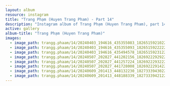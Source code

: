 ```yaml
---
layout: album
resource: instagram
title: "Trang Phạm (Huyen Trang Pham) - Part 14"
description: "Instagram album of Trang Phạm (Huyen Trang Pham), part 14."
active: gallery
album-title: "Trang Phạm (Huyen Trang Pham)"
images:
  - image_path: trangg.phaam/14/20240403_194616_435355083_18265159210225020_80950900592577271_n.jpg
  - image_path: trangg.phaam/14/20240403_194616_435355093_18265159222225020_6738102129945821025_n.jpg
  - image_path: trangg.phaam/14/20240403_194616_435494578_18265159231225020_4800345605160184617_n.jpg
  - image_path: trangg.phaam/14/20240507_202827_441202156_18269222929225020_1386564137480571815_n.jpg
  - image_path: trangg.phaam/14/20240507_202827_441257224_18269222932225020_8500213382830566298_n.jpg
  - image_path: trangg.phaam/14/20240507_202827_441728008_18269222914225020_2278818571365634497_n.jpg
  - image_path: trangg.phaam/14/20240609_201413_448132230_18273339430225020_4765009746432559899_n.jpg
  - image_path: trangg.phaam/14/20240609_201413_448188339_18273339421225020_6564810051202504250_n.jpg
---
```

